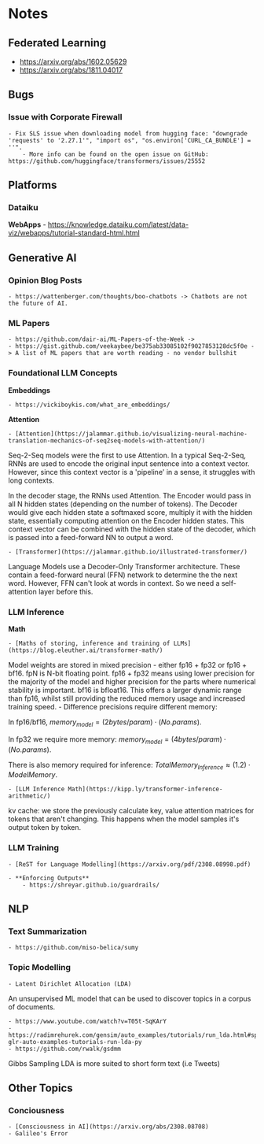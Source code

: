 # Notes

## Federated Learning

  - https://arxiv.org/abs/1602.05629
  - https://arxiv.org/abs/1811.04017

## Bugs

### Issue with Corporate Firewall
	- Fix SLS issue when downloading model from hugging face: "downgrade 'requests' to '2.27.1'", "import os", "os.environ['CURL_CA_BUNDLE'] = ''".
    	- More info can be found on the open issue on GitHub: https://github.com/huggingface/transformers/issues/25552

## Platforms

### Dataiku

**WebApps**
	- https://knowledge.dataiku.com/latest/data-viz/webapps/tutorial-standard-html.html

## Generative AI

### Opinion Blog Posts

	- https://wattenberger.com/thoughts/boo-chatbots -> Chatbots are not the future of AI.

### ML Papers

	- https://github.com/dair-ai/ML-Papers-of-the-Week ->
	- https://gist.github.com/veekaybee/be375ab33085102f9027853128dc5f0e -> A list of ML papers that are worth reading - no vendor bullshit

### Foundational LLM Concepts

**Embeddings**

	- https://vickiboykis.com/what_are_embeddings/

**Attention**

	- [Attention](https://jalammar.github.io/visualizing-neural-machine-translation-mechanics-of-seq2seq-models-with-attention/)

Seq-2-Seq models were the first to use Attention. In a typical Seq-2-Seq, RNNs are used to encode the original input sentence into a context vector. However, since this context vector is a 'pipeline' in a sense, it struggles with long contexts.

In the decoder stage, the RNNs used Attention. The Encoder would pass in all N hidden states (depending on the number of tokens). The Decoder would give each hidden state a softmaxed score, multiply it with the hidden state, essentially computing attention on the Encoder hidden states. This context vector can be combined with the hidden state of the decoder, which is passed into a feed-forward NN to output a word.


	- [Transformer](https://jalammar.github.io/illustrated-transformer/)

Language Models use a Decoder-Only Transformer architecture. These contain a feed-forward neural (FFN) network to determine the the next word. However, FFN can't look at words in context. So we need a self-attention layer before this.




### LLM Inference

**Math**

	- [Maths of storing, inference and training of LLMs](https://blog.eleuther.ai/transformer-math/)

Model weights are stored in mixed precision - either fp16 + fp32 or fp16 + bf16. fpN is N-bit floating point. fp16 + fp32 means using lower precision for the majority of the model and higher precision for the parts where numerical stability is important. bf16 is bfloat16. This offers a larger dynamic range than fp16, whilst still providing the reduced memory usage and increased training speed.
		- Difference precisions require different memory:

In fp16/bf16, $memory_{model} = (2 bytes/param) \cdot (No.params)$.

In fp32 we require more memory: $memory_{model} = (4 bytes/param) \cdot (No.params)$.

There is also memory required for inference: $TotalMemory_{Inference} \approx (1.2) \cdot ModelMemory$.

	- [LLM Inference Math](https://kipp.ly/transformer-inference-arithmetic/)

kv cache: we store the previously calculate key, value attention matrices for tokens that aren't changing. This happens when the model samples it's output token by token.
### LLM Training
	- [ReST for Language Modelling](https://arxiv.org/pdf/2308.08998.pdf)

	- **Enforcing Outputs**
		- https://shreyar.github.io/guardrails/

## NLP

### Text Summarization
	- https://github.com/miso-belica/sumy

	
### Topic Modelling

	- Latent Dirichlet Allocation (LDA)
An unsupervised ML model that can be used to discover topics in a corpus of documents.

	- https://www.youtube.com/watch?v=T05t-SqKArY
	- https://radimrehurek.com/gensim/auto_examples/tutorials/run_lda.html#sphx-glr-auto-examples-tutorials-run-lda-py
    - https://github.com/rwalk/gsdmm

Gibbs Sampling LDA is more suited to short form text (i.e Tweets)
		
## Other Topics

### Conciousness
	- [Consciousness in AI](https://arxiv.org/abs/2308.08708)
	- Galileo's Error

